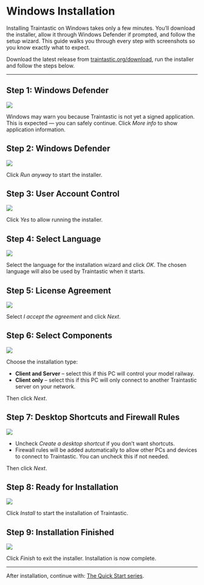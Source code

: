 # Windows Installation

Installing Traintastic on Windows takes only a few minutes.
You’ll download the installer, allow it through Windows Defender if prompted, and follow the setup wizard.
This guide walks you through every step with screenshots so you know exactly what to expect.

Download the latest release from [traintastic.org/download](https://traintastic.org/download), run the installer and follow the steps below.

---

## Step 1: Windows Defender
![](../assets/images/installation/windows/traintastic-setup-1.png)

Windows may warn you because Traintastic is not yet a signed application. This is expected — you can safely continue.
Click *More info* to show application information.

## Step 2: Windows Defender
![](../assets/images/installation/windows/traintastic-setup-2.png)

Click *Run anyway* to start the installer.

## Step 3: User Account Control
![](../assets/images/installation/windows/traintastic-setup-3.png)

Click *Yes* to allow running the installer.

## Step 4: Select Language
![](../assets/images/installation/windows/traintastic-setup-4.png)

Select the language for the installation wizard and click *OK*.
The chosen language will also be used by Traintastic when it starts.

## Step 5: License Agreement
![](../assets/images/installation/windows/traintastic-setup-5.png)

Select *I accept the agreement* and click *Next*.

## Step 6: Select Components
![](../assets/images/installation/windows/traintastic-setup-6.png)

Choose the installation type:

- **Client and Server** – select this if this PC will control your model railway.
- **Client only** – select this if this PC will only connect to another Traintastic server on your network.

Then click *Next*.

## Step 7: Desktop Shortcuts and Firewall Rules
![](../assets/images/installation/windows/traintastic-setup-7.png)

- Uncheck *Create a desktop shortcut* if you don’t want shortcuts.
- Firewall rules will be added automatically to allow other PCs and devices to connect to Traintastic. You can uncheck this if not needed.

Then click *Next*.

## Step 8: Ready for Installation
![](../assets/images/installation/windows/traintastic-setup-8.png)

Click *Install* to start the installation of Traintastic.

## Step 9: Installation Finished
![](../assets/images/installation/windows/traintastic-setup-9.png)

Click *Finish* to exit the installer. Installation is now complete.

---

After installation, continue with: [The Quick Start series](../quickstart/index.md).
